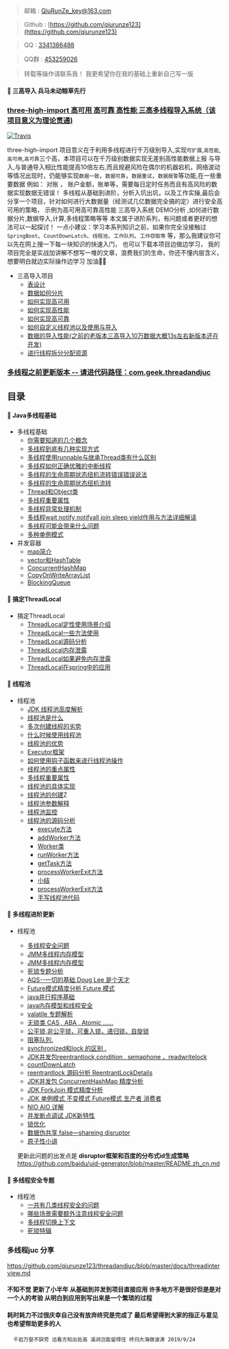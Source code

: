 > 邮箱 : [QiuRunZe_key@163.com](QiuRunZe_key@163.com)

> Github : [https://github.com/qiurunze123](https://github.com/qiurunze123)

> QQ : [3341386488](3341386488)

> QQ群 : [453259026](453259026) 

> 转载等操作请联系我！ 我更希望你在我的基础上重新自己写一版

 #### :couple: 三高导入 兵马未动粮草先行 
 
  ### [three-high-import 高可用 高可靠 高性能 三高多线程导入系统（该项目意义为理论贯通)](/docs/code-solve.md)
   [![Travis](https://img.shields.io/badge/language-Java-yellow.svg)](https://github.com/qiurunze123)

  three-high-import 项目意义在于利用多线程进行千万级别导入,实现`可扩展`,`高性能`,`高可用`,`高可靠`三个高，本项目可以在千万级别数据实现无差别高性能数据上报
  与导入,与普通导入相比性能提高10倍左右,而且规避风险在偶尔的机器宕机，网络波动等情况出现时，仍能够实现`数据一致`，`数据可靠`，`数据重试`，`数据报警`等功能,在一些重要数据
  例如： 对账 ， 账户金额，账单等，需要每日定时任务而且有高风险的数据实现数据无错误！
  多线程从基础到进阶，分析入坑出坑，以及工作实操,最后会分享一个项目，针对如何进行大数据量（经测试几亿数据完全搞的定）进行安全高可用的策略，
  示例为高可用高可靠高性能 三高导入系统 DEMO分析 ,如何进行数据分片,数据导入,计算,多线程策略等等 本文属于进阶系列，有问题或者更好的想法可以一起探讨！ 
  一点小建议：学习本系列知识之前，如果你完全没接触过 `SpringBoot`、`CountDownLatch`、`线程池`、`工作队列`、`工作窃取等` 等，那么我建议你可以先在网上搜一下每一块知识的快速入门， 也可以下载本项目边做边学习，
  我的项目完全是实战加讲解不想写一堆的文章，浪费我们的生命，你还不懂内层含义，想要明白就边实际操作边学习 加油💪💪
 
 - 三高导入项目
     - [表设计](/docs/code-solve.md)<br>
     - [数据如何分片](/docs/code-solve.md)
     - [如何实现高可用](/docs/code-solve.md)<br>
     - [如何实现高性能](/docs/code-solve.md)<br>
     - [如何实现高可靠](/docs/code-solve.md)
     - [如何自定义线程池以及使用与导入](/docs/code-solve.md)
     - [数据的导入性能(之前的老版本三高导入10万数据大概13s左右新版本还在开发)](/docs/code-solve.md)
     - [进行线程拆分分配资源 ](/docs/code-solve-split.md)
 
###  [多线程之前更新版本 -- 请进代码路径：com.geek.threadandjuc](/docs/thread-base-1.md)
 
## 目录
#### :couple: Java多线程基础

  - 多线程基础
    - [你需要知道的几个概念](/docs/thread-base-0000.md)<br>
    - [多线程到底有几种实现方式](/docs/thread-base-000.md)
    - [多线程使用runnable与继承Thread类有什么区别](/docs/thread-base-001.md)<br>
    - [多线程如何正确优雅的中断线程](/docs/thread-base-002.md)<br>
    - [多线程的生命周期状态纽机流转错误错误说法](/docs/thread-base-003-1.md)
    - [多线程的生命周期状态纽机流转](/docs/thread-base-003.md)
    - [Thread和Object类](/docs/thread-base-003-2.md)
    - [多线程重要属性](/docs/thread-base-004.md)
    - [多线程异常处理机制](/docs/thread-base-005.md)
    - [多线程wait notify notifyall join sleep yield作用与方法详细解读](/docs/thread-base-006.md)
    - [多线程可能会带来什么问题](/docs/thread-base-007.md)
    - [多种单例模式](/docs/thread-base-008.md)
  - 并发容器
    - [map简介](/docs/bfrq.md)<br>
    - [vector和HashTable](/docs/bfrq.md)<br>
    - [ConcurrentHashMap](/docs/bfrq.md)<br>
    - [CopyOnWriteArrayList](/docs/bfrq.md)
    - [BlockingQueue](/docs/bfrq.md)<br>
    
#### :couple: 搞定ThreadLocal
  - 搞定ThreadLocal
    - [ThreadLocal定性使用场景介绍](/docs/ThreadLocal.md)<br>
    - [ThreadLocal一些方法使用](/docs/ThreadLocal.md)<br>
    - [ThreadLocal源码分析](/docs/ThreadLocal.md)<br>
    - [ThreadLocal内存泄露](/docs/ThreadLocal.md)<br>
    - [ThreadLocal如果避免内存泄露](/docs/ThreadLocal.md)<br>
    - [ThreadLocal在spring中的应用](/docs/ThreadLocal.md)<br>

#### :couple: 线程池

  - 线程池
    - [JDK 线程池高度解析](/docs/thread-base-9.md)<br>
    - [线程池是什么](/docs/threadpool0001.md)
    - [多次创建线程的劣势](/docs/threadpool0001.md)<br>
    - [什么时候使用线程池](/docs/threadpool0001.md)<br>
    - [线程池的优势](/docs/threadpool0001.md)
    - [Executor框架](/docs/threadpool0001.md)
    - [如何使用钩子函数来进行线程池操作](/docs/threadpool0001.md)
    - [线程池的重点属性](/docs/threadpool0001.md)
    - [多线程重要属性](/docs/threadpool0001.md)
    - [线程池的具体实现](/docs/threadpool0001.md)
    - [线程池的创建](/docs/threadpool0001.md)Z
    - [线程池参数解释](/docs/threadpool0001.md)
    - [线程池监控](/docs/threadpool0001.md)
    - [线程池的源码分析](/docs/threadpool0001.md)
       - [execute方法](/docs/threadpool0001.md)
       - [addWorker方法](/docs/threadpool0001.md)
       - [Worker类](/docs/threadpool0001.md)
       - [runWorker方法](/docs/threadpool0001.md)
       - [getTask方法](/docs/threadpool0001.md)
       - [processWorkerExit方法](/docs/threadpool0001.md)
       - [小结](/docs/threadpool0001.md)
       - [processWorkerExit方法](/docs/threadpool0001.md)
       - [手写线程池代码](/docs/threadpool0001.md)

#### :couple: 多线程进阶更新

  - 线程池
    - [多线程安全问题](/docs/JMM.md)<br>
    - [JMM多线程内存模型](/docs/JMM.md)
    - [JMM多线程内存模型](/docs/JMM-1.md)<br>
    - [死锁专题分析](/docs/dlock.md)<br>
    - [AQS--一切的基础 Doug Lee 是个天才](/docs/AQS.md)
    - [Future模式精度分析 Future 模式](/docs/Future.md)
    - [java并行程序基础](/docs/thread-base-3.md)
    - [java内存模型和线程安全](/docs/thread-base-4.md)
    - [valatile 专题解析](/docs/thread-base-5.md)
    - [无锁类 CAS , ABA , Atomic ......](/docs/thread-base-6.md)
    - [公平锁,非公平锁，可重入锁，递归锁，自旋锁](/docs/lock.md)
    - [阻塞队列.](/docs/blocking.md)
    - [ synchronized和lock 的区别 .](/docs/sandl.md)
    - [JDK并发包reentrantlock,condition , semaphone ，readwritelock ](/docs/thread-base-7.md)
    - [countDownLatch](/docs/CountDownLatch.md)
    - [reentrantlock 源码分析 ReentrantLockDetails](/docs/thread-base-7.md)
    - [JDK并发包 ConcurrentHashMap 精度分析](/docs/thread-base-8.md)
    - [JDK ForkJoin 模式精度分析](/docs/thread-base-10.md)
    - [JDK 单例模式 不变模式 Future模式 生产者 消费者](/docs/thread-base-11.md)
    - [NIO AIO 详解](/docs/thread-base-12.md)
    - [并发断点调试 JDK新特性](/docs/thread-base-13.md)
    - [锁优化 ](/docs/thread-base-13.md)
    - [数据伪共享 false—shareing disruptor](/docs/false-shareing.md)
    - [原子性小讲](/docs/atom.md)

     更新此问题的出发点是 **disruptor框架和百度的分布式id生成策略** 
     https://github.com/baidu/uid-generator/blob/master/README.zh_cn.md


#### :couple: 多线程安全专题

  - 线程池
    - [一共有几类线程安全的问题](/docs/threadsafe001.md)<br>
    - [哪些场景需要额外注意线程安全问题](/docs/threadsafe001.md)
    - [多线程切换上下文](/docs/threadsafe001.md)<br>
    - [死锁特辑](/docs/threadsafe001.md)<br>

### 多线程juc 分享 

 https://github.com/qiurunze123/threadandjuc/blob/master/docs/threadinterview.md


 #### 不知不觉 更新了小半年 从基础到并发到项目直接应用 许多地方不是很好但是是对一个人的考验 从明白到应用到写出来是一个繁琐的过程
 #### 耗时耗力不过很庆幸自己没有放弃终究是完成了 最后希望得到大家的指正与意见也希望帮助更多的人 
 
      千岩万壑不辞劳 远看方知出处高 溪涧岂能留得住 终归大海做波涛 2019/9/24
